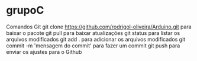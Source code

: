 

# grupoC


Comandos Git
git clone https://github.com/rodrigol-oliveira/Arduino.git
para baixar o pacote
git pull
para baixar atualizações
git status
para listar os arquivos modificados
git add .
para adicionar os arquivos modificados
git commit -m 'mensagem do commit'
para fazer um commit
git push
para enviar os ajustes para o Github
